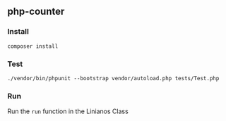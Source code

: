 ## php-counter

### Install
`composer install`

### Test
`./vendor/bin/phpunit --bootstrap vendor/autoload.php tests/Test.php`

### Run 
Run the `run` function in the Linianos Class
